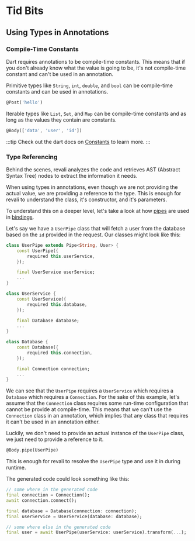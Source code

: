 # Tid Bits

## Using Types in Annotations

### Compile-Time Constants

Dart requires annotations to be compile-time constants. This means that if you don't already know what the value is going to be, it's not compile-time constant and can't be used in an annotation.

Primitive types like `String`, `int`, `double`, and `bool` can be compile-time constants and can be used in annotations.

```dart
@Post('hello')
```

Iterable types like `List`, `Set`, and `Map` can be compile-time constants and as long as the values they contain are constants.

```dart
@Body(['data', 'user', 'id'])
```

:::tip
Check out the dart docs on [Constants][dart-constants] to learn more.
:::

### Type Referencing

Behind the scenes, revali analyzes the code and retrieves AST (Abstract Syntax Tree) nodes to extract the information it needs.

When using types in annotations, even though we are not providing the actual value, we are providing a reference to the type. This is enough for revali to understand the class, it's constructor, and it's parameters.

To understand this on a deeper level, let's take a look at how [pipes] are used in [bindings].

Let's say we have a `UserPipe` class that will fetch a user from the database based on the `id` provided in the request. Our classes might look like this:

```dart title="lib/pipes/user_pipe.dart"
class UserPipe extends Pipe<String, User> {
    const UserPipe({
        required this.userService,
    });

    final UserService userService;
    ...
}
```

```dart title="lib/services/user_service.dart"
class UserService {
    const UserService({
        required this.database,
    });

    final Database database;
    ...
}
```

```dart title="lib/database.dart"
class Database {
    const Database({
        required this.connection,
    });

    final Connection connection;
    ...
}
```

We can see that the `UserPipe` requires a `UserService` which requires a `Database` which requires a `Connection`. For the sake of this example, let's assume that the `Connection` class requires some run-time configuration that cannot be provide at compile-time. This means that we can't use the `Connection` class in an annotation, which implies that any class that requires it can't be used in an annotation either.

Luckily, we don't need to provide an actual instance of the `UserPipe` class, we just need to provide a reference to it.

```dart
@Body.pipe(UserPipe)
```

This is enough for revali to resolve the `UserPipe` type and use it in during runtime.

The generated code could look something like this:

```dart
// some where in the generated code
final connection = Connection();
await connection.connect();

final database = Database(connection: connection);
final userService = UserService(database: database);

// some where else in the generated code
final user = await UserPipe(userService: userService).transform(...);
```

[dart-constants]: https://dart.dev/language/variables#final-and-const
[pipes]: ./core/pipes.md
[bindings]: ./core/binding.md
